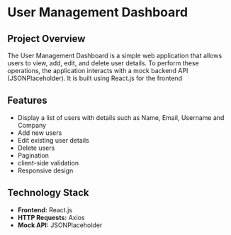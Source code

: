 # User Management Dashboard

## Project Overview
The User Management Dashboard is a simple web application that allows users to view, add, edit, and delete user details. To perform these operations, the application interacts with a mock backend API (JSONPlaceholder). It is built using React.js for the frontend 

## Features
- Display a list of users with details such as Name, Email, Username and Company
- Add new users
- Edit existing user details
- Delete users
- Pagination
- client-side validation
- Responsive design

## Technology Stack
- **Frontend:** React.js
- **HTTP Requests:** Axios
- **Mock API:** JSONPlaceholder

